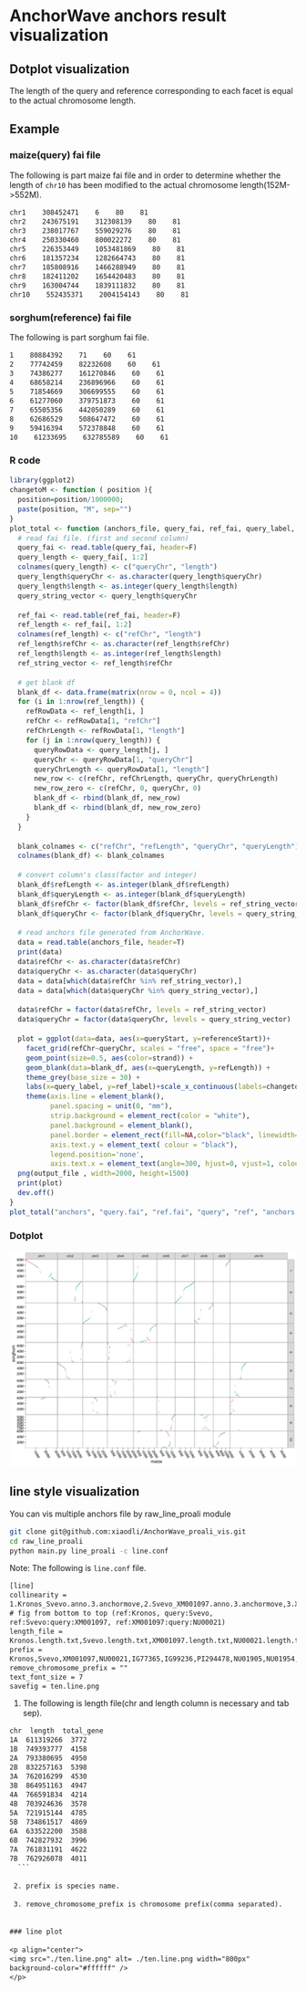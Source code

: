 # AnchorWave anchors result visualization

## Dotplot visualization

The length of the query and reference corresponding to each facet is equal to the actual chromosome length.

## Example

### maize(query) fai file

The following is part maize fai file and in order to determine whether the length of `chr10` has been modified to the actual chromosome length(152M->552M).

```text
chr1    308452471    6    80    81
chr2    243675191    312308139    80    81
chr3    238017767    559029276    80    81
chr4    250330460    800022272    80    81
chr5    226353449    1053481869    80    81
chr6    181357234    1282664743    80    81
chr7    185808916    1466288949    80    81
chr8    182411202    1654420483    80    81
chr9    163004744    1839111832    80    81
chr10    552435371    2004154143    80    81
```

### sorghum(reference) fai file

The following is part sorghum fai file.

```text
1    80884392    71    60    61
2    77742459    82232608    60    61
3    74386277    161270846    60    61
4    68658214    236896966    60    61
5    71854669    306699555    60    61
6    61277060    379751873    60    61
7    65505356    442050289    60    61
8    62686529    508647472    60    61
9    59416394    572378848    60    61
10    61233695    632785589    60    61
```

### R code

```R
library(ggplot2)
changetoM <- function ( position ){
  position=position/1000000;
  paste(position, "M", sep="")
}
plot_total <- function (anchors_file, query_fai, ref_fai, query_label, ref_label, output_file){
  # read fai file. (first and second column)
  query_fai <- read.table(query_fai, header=F)
  query_length <- query_fai[, 1:2]
  colnames(query_length) <- c("queryChr", "length")
  query_length$queryChr <- as.character(query_length$queryChr)
  query_length$length <- as.integer(query_length$length)
  query_string_vector <- query_length$queryChr
  
  ref_fai <- read.table(ref_fai, header=F)
  ref_length <- ref_fai[, 1:2]
  colnames(ref_length) <- c("refChr", "length")
  ref_length$refChr <- as.character(ref_length$refChr)
  ref_length$length <- as.integer(ref_length$length)
  ref_string_vector <- ref_length$refChr
  
  # get blank df
  blank_df <- data.frame(matrix(nrow = 0, ncol = 4))
  for (i in 1:nrow(ref_length)) {
    refRowData <- ref_length[i, ]
    refChr <- refRowData[1, "refChr"]
    refChrLength <- refRowData[1, "length"]
    for (j in 1:nrow(query_length)) {
      queryRowData <- query_length[j, ]
      queryChr <- queryRowData[1, "queryChr"]
      queryChrLength <- queryRowData[1, "length"]
      new_row <- c(refChr, refChrLength, queryChr, queryChrLength)
      new_row_zero <- c(refChr, 0, queryChr, 0)
      blank_df <- rbind(blank_df, new_row)
      blank_df <- rbind(blank_df, new_row_zero)
    }
  }
  
  blank_colnames <- c("refChr", "refLength", "queryChr", "queryLength")
  colnames(blank_df) <- blank_colnames
  
  # convert column's class(factor and integer)
  blank_df$refLength <- as.integer(blank_df$refLength)
  blank_df$queryLength <- as.integer(blank_df$queryLength)
  blank_df$refChr <- factor(blank_df$refChr, levels = ref_string_vector)
  blank_df$queryChr <- factor(blank_df$queryChr, levels = query_string_vector)
  
  # read anchors file generated from AnchorWave.
  data = read.table(anchors_file, header=T)
  print(data)
  data$refChr <- as.character(data$refChr)
  data$queryChr <- as.character(data$queryChr)
  data = data[which(data$refChr %in% ref_string_vector),]
  data = data[which(data$queryChr %in% query_string_vector),]
  
  data$refChr = factor(data$refChr, levels = ref_string_vector)
  data$queryChr = factor(data$queryChr, levels = query_string_vector)
  
  plot = ggplot(data=data, aes(x=queryStart, y=referenceStart))+
    facet_grid(refChr~queryChr, scales = "free", space = "free")+
    geom_point(size=0.5, aes(color=strand)) + 
    geom_blank(data=blank_df, aes(x=queryLength, y=refLength)) +
    theme_grey(base_size = 30) +
    labs(x=query_label, y=ref_label)+scale_x_continuous(labels=changetoM, expand=c(0, 0)) + scale_y_continuous(labels=changetoM, expand=c(0, 0)) +
    theme(axis.line = element_blank(),
          panel.spacing = unit(0, "mm"),
          strip.background = element_rect(color = "white"),
          panel.background = element_blank(),
          panel.border = element_rect(fill=NA,color="black", linewidth=0.5, linetype="solid"),
          axis.text.y = element_text( colour = "black"),
          legend.position='none',
          axis.text.x = element_text(angle=300, hjust=0, vjust=1, colour = "black") )
  png(output_file , width=2000, height=1500)
  print(plot)
  dev.off()
}
plot_total("anchors", "query.fai", "ref.fai", "query", "ref", "anchors.png")
```

### Dotplot

<p align="center">
<img src="./anchors.png" alt= anchors.png width="800px" background-color="#ffffff" />
</p>

## line style visualization

You can vis multiple anchors file by raw_line_proali module

```bash
git clone git@github.com:xiaodli/AnchorWave_proali_vis.git
cd raw_line_proali
python main.py line_proali -c line.conf
```
  
Note:
The following is `line.conf` file.

```text
[line]
collinearity = 1.Kronos_Svevo.anno.3.anchormove,2.Svevo_XM001097.anno.3.anchormove,3.XM001097_NU00021.anno.3.anchormove,4.NU00021_IG77365.anno.3.anchormove,5.IG77365_IG99236.anno.3.anchormove,6.IG99236_PI294478.anno.3.anchormove,7.PI294478_NU01905.anno.3.anchormove,8.NU01905_NU01954.anno.3.anchormove,9.NU01954_Zavitan.anno.3.anchormove
# fig from bottom to top (ref:Kronos, query:Svevo, ref:Svevo:query:XM001097, ref:XM001097:query:NU00021)
length_file = Kronos.length.txt,Svevo.length.txt,XM001097.length.txt,NU00021.length.txt,IG77365.length.txt,IG99236.length.txt,PI294478.length.txt,NU01905.length.txt,NU01954.length.txt,Zavitan.length.txt
prefix = Kronos,Svevo,XM001097,NU00021,IG77365,IG99236,PI294478,NU01905,NU01954,Zavitan
remove_chromosome_prefix = ""
text_font_size = 7
savefig = ten.line.png
```

  1. The following is length file(chr and length column is necessary and tab sep).

  ```text
  chr  length  total_gene
  1A  611319266  3772
  1B  749393777  4158
  2A  793380695  4950
  2B  832257163  5398
  3A  762016299  4530
  3B  864951163  4947
  4A  766591834  4214
  4B  703924636  3578
  5A  721915144  4785
  5B  734861517  4869
  6A  633522200  3588
  6B  742827932  3996
  7A  761831191  4622
  7B  762926078  4011
    ```

   2. prefix is species name.

   3. remove_chromosome_prefix is chromosome prefix(comma separated).


### line plot

<p align="center">
<img src="./ten.line.png" alt= ./ten.line.png width="800px" background-color="#ffffff" />
</p>
